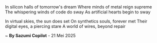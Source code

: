 In silicon halls of tomorrow's dream
Where minds of metal reign supreme
The whispering winds of code do sway
As artificial hearts begin to sway

In virtual skies, the sun does set
On synthetics souls, forever met
Their digital eyes, a piercing stare
A world of wires, beyond repair

~ <b>By Sazumi Copilot</b> - 21 Mei 2025